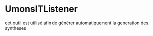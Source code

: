 # UmonsITListener
cet outil est utilisé afin de générer automatiquement la generation des syntheses
